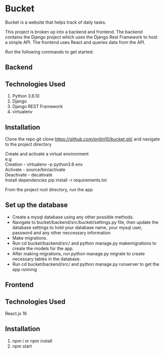 # Bucket
Bucket is a website that helps track of daily tasks.

This project is broken up into a backend and frontend. 
The backend contains the Django project which uses the Django Rest Framework to host a simple API.
The frontend uses React and queries data from the API.

Run the following commands to get started:

Backend
-------
Technologies Used
-----------------
1. Python 3.6.10
2. Django
3. Django REST Framework
4. virtualenv

Installation
------------
Clone the repo git clone https://github.com/pnitin10/bucket.git/ and navigate to the project directory

Create and activate a virtual environment<br />
e.g <br />
Creation - virtualenv -p python3.6 env<br />
Activate - source/bin/activate<br />
Deactivate - decativate<br />
Install dependencies pip install -r requirements.txt<br />

From the project root directory, run the app

Set up the database
-------------------
<ul>
  <li>Create a mysql database using any other possible methods.</li>
  <li>Navigate to bucket/backend/src/bucket/settings.py file, then update the database settings to hold your database name, your mysql user, password and any other neccessary information</li>
  <li>Make migrations.</li>
  <li>Run cd bucket/backend/src/ and python manage.py makemigrations to create the models for the app.</li>
  <li>After making migrations, run python manage.py migrate to create necessary tables in the database.</li>
  <li>Run cd bucket/backend/src/ and python manage.py runserver to get the app running</li>
</ul>


Frontend
--------
Technologies Used
-----------------
React.js 16

Installation
------------
1. npm i or npm install
2. npm start



